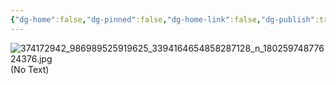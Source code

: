 ```yaml
---
{"dg-home":false,"dg-pinned":false,"dg-home-link":false,"dg-publish":true,"tags":["dgblip"],"disabled rules":["yaml-title","yaml-title-alias","file-name-heading"],"title":"philipp on instagram @ 2023-09-03","created-date":"2023-09-03T16:00:00","updated-date":"2025-05-02T17:43:08","dg-path":"blips/18025974877624376.md","permalink":"/blips/18025974877624376/","dgPassFrontmatter":true}
---
```



![374172942_986989525919625_3394164654858287128_n_18025974877624376.jpg](/img/user/attachments/374172942_986989525919625_3394164654858287128_n_18025974877624376.jpg)
(No Text)



